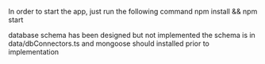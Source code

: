 In order to start the app, just run the following command
npm install && npm start

database schema has been designed but not implemented
the schema is in data/dbConnectors.ts and mongoose should installed prior to implementation